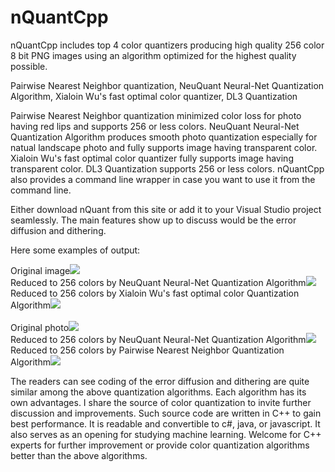 # nQuantCpp
nQuantCpp includes top 4 color quantizers producing high quality 256 color 8 bit PNG images using an algorithm optimized for the highest quality possible.

Pairwise Nearest Neighbor quantization, 
NeuQuant Neural-Net Quantization Algorithm, 
Xialoin Wu's fast optimal color quantizer, 
DL3 Quantization

Pairwise Nearest Neighbor quantization minimized color loss for photo having red lips and supports 256 or less colors. NeuQuant Neural-Net Quantization Algorithm produces smooth photo quantization especially for natual landscape photo and fully supports image having transparent color. Xialoin Wu's fast optimal color quantizer fully supports image having transparent color. DL3 Quantization supports 256 or less colors. nQuantCpp also provides a command line wrapper in case you want to use it from the command line.

Either download nQuant from this site or add it to your Visual Studio project seamlessly.
The main features show up to discuss would be the error diffusion and dithering.

Here some examples of output:

Original image<img src="https://i.stack.imgur.com/fOcIL.png" /><br>
Reduced to 256 colors by NeuQuant Neural-Net Quantization Algorithm<img src="https://i.stack.imgur.com/4jLkg.png" /><br>
Reduced to 256 colors by Xialoin Wu's fast optimal color Quantization Algorithm<img src="https://i.stack.imgur.com/PGWVF.png" /><br><br>
Original photo<img src="https://i.stack.imgur.com/jFvEG.jpg" /><br>
Reduced to 256 colors by NeuQuant Neural-Net Quantization Algorithm<img src="https://i.stack.imgur.com/yJIjQ.gif" />
Reduced to 256 colors by Pairwise Nearest Neighbor Quantization Algorithm<img src="https://i.stack.imgur.com/dPTml.gif" />

The readers can see coding of the error diffusion and dithering are quite similar among the above quantization algorithms. 
Each algorithm has its own advantages. I share the source of color quantization to invite further discussion and improvements.
Such source code are written in C++ to gain best performance. It is readable and convertible to c#, java, or javascript. It also serves as an opening for studying machine learning.
Welcome for C++ experts for further improvement or provide color quantization algorithms better than the above algorithms.

